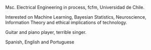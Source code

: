 Msc. Electrical Engineering in process, fcfm, Universidad de Chile.

Interested on Machine Learning, Bayesian Statistics, Neuroscience, Information Theory and ethical implications of technology.

Guitar and piano player, terrible singer.

Spanish, English and Portuguese
